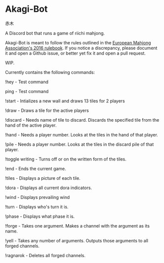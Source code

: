 # Akagi-Bot
赤木

A Discord bot that runs a game of riichi mahjong.

Akagi-Bot is meant to follow the rules outlined in the [European Mahjong Association's 2016 rulebook](http://mahjong-europe.org/portal/images/docs/Riichi-rules-2016-EN.pdf).  If you notice a discrepancy, please document it and open a Github issue, or better yet fix it and open a pull request.  

WIP.

Currently contains the following commands:

!hey - Test command

ping - Test command

!start - Intializes a new wall and draws 13 tiles for 2 players

!draw - Draws a tile for the active players

!discard - Needs name of tile to discard.  Discards the specified tile from the hand of the active player.

!hand - Needs a player number.  Looks at the tiles in the hand of that player.

!pile - Needs a player number.  Looks at the tiles in the discard pile of that player.

!toggle writing - Turns off or on the written form of the tiles.

!end - Ends the current game.

!tiles - Displays a picture of each tile.

!dora - Displays all current dora indicators.

!wind - Displays prevailing wind

!turn - Displays who's turn it is.

!phase - Displays what phase it is.

!forge - Takes one argument.  Makes a channel with the argument as its name.

!yell - Takes any number of arguments.  Outputs those arguments to all forged channels.

!ragnarok - Deletes all forged channels.  
